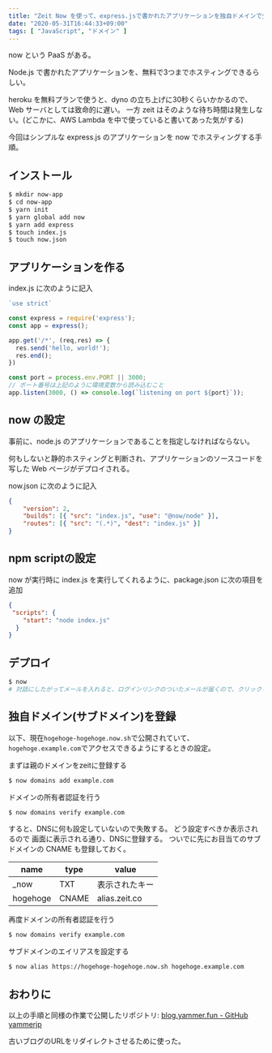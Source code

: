 ```yaml
---
title: "Zeit Now を使って、express.jsで書かれたアプリケーションを独自ドメインで公開する"
date: "2020-05-31T16:44:33+09:00"
tags: [ "JavaScript", "ドメイン" ]
---
```


now という PaaS がある。

Node.js で書かれたアプリケーションを、無料で3つまでホスティングできるらしい。

heroku を無料プランで使うと、dyno の立ち上げに30秒くらいかかるので、Web サーバとしては致命的に遅い。
一方 zeit はそのような待ち時間は発生しない。(どこかに、AWS Lambda を中で使っていると書いてあった気がする)

今回はシンプルな express.js のアプリケーションを now でホスティングする手順。

## インストール

```sh
$ mkdir now-app
$ cd now-app
$ yarn init
$ yarn global add now
$ yarn add express
$ touch index.js
$ touch now.json
```

## アプリケーションを作る

index.js に次のように記入

```js:index.js
`use strict`

const express = require('express');
const app = express();

app.get('/*', (req,res) => {
  res.send('hello, world!');
  res.end();
})

const port = process.env.PORT || 3000;
// ポート番号は上記のように環境変数から読み込むこと
app.listen(3000, () => console.log(`listening on port ${port}`));
```

## now の設定

事前に、node.js のアプリケーションであることを指定しなければならない。

何もしないと静的ホスティングと判断され、アプリケーションのソースコードを写した Web ページがデプロイされる。

now.json に次のように記入

```json:now.json
{
    "version": 2,
    "builds": [{ "src": "index.js", "use": "@now/node" }],
    "routes": [{ "src": "(.*)", "dest": "index.js" }]
}
```

## npm scriptの設定

now が実行時に index.js を実行してくれるように、package.json に次の項目を追加

```json:package.json
{
 "scripts": {
    "start": "node index.js"
  }
}
```

## デプロイ

```sh
$ now
# 対話にしたがってメールを入れると、ログインリンクのついたメールが届くので、クリックして認証。
```

## 独自ドメイン(サブドメイン)を登録

以下、現在`hogehoge-hogehoge.now.sh`で公開されていて、`hogehoge.example.com`でアクセスできるようにするときの設定。

まずは親のドメインをzeitに登録する

```sh
$ now domains add example.com
```

ドメインの所有者認証を行う

```sh
$ now domains verify example.com
```

すると、DNSに何も設定していないので失敗する。
どう設定すべきか表示されるので 画面に表示される通り、DNSに登録する。
ついでに先にお目当てのサブドメインの CNAME も登録しておく。

| name | type | value |
| --- | --- | --- |
| \_now | TXT | 表示されたキー |
| hogehoge | CNAME | alias.zeit.co |

再度ドメインの所有者認証を行う

```sh
$ now domains verify example.com
```

サブドメインのエイリアスを設定する

```sh
$ now alias https://hogehoge-hogehoge.now.sh hogehoge.example.com
```

## おわりに

以上の手順と同様の作業で公開したリポジトリ: [blog.yammer.fun - GitHub yammerjp](https://github.com/yammerjp/blog.yammer.fun)

古いブログのURLをリダイレクトさせるために使った。
